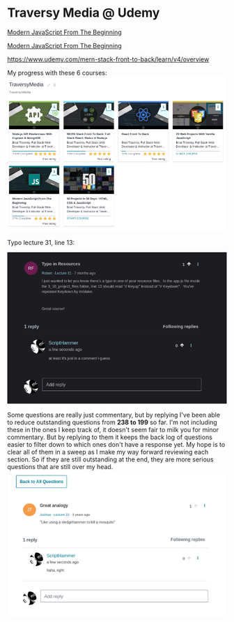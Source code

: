 # Traversy Media @ Udemy

[Modern JavaScript From The Beginning](https://www.udemy.com/course/modern-javascript-from-the-beginning/ 'Modern JavaScript From The Beginning')

[Modern JavaScript From The Beginning](https://www.udemy.com/course/modern-javascript-from-the-beginning/ 'Modern JavaScript From The Beginning')

https://www.udemy.com/mern-stack-front-to-back/learn/v4/overview

My progress with these 6 courses:
![my progress with these courses][progress]

[progress]: my_progress.png "where I'm at with these 6 courses"

Typo lecture 31, line 13:

![Typo lecture 31, line 13:][type310]

[type310]: 3_10_typeLine13.png 'Typo lecture 31, line 13:'

Some questions are really just commentary, but by replying I've been able to reduce outstanding questions from **238 to 199** so far. I'm not including these in the ones I keep track of, it doesn't seem fair to milk you for minor commentary. But by replying to them it keeps the back log of questions easier to filter down to which ones don't have a response yet. My hope is to clear all of them in a sweep as I make my way forward reviewing each section. So if they are still outstanding at the end, they are more serious questions that are still over my head.
![Some questions are really just commentary][mosqhammer]

[mosqhammer]: MosqitoHammer.png 'Some questions are really just commentary'
